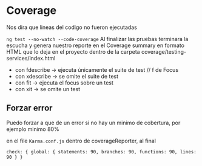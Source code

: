 

# Coverage

Nos dira que lineas del codigo no fueron ejecutadas

``ng test --no-watch --code-coverage``
Al finalizar las pruebas terminara la escucha y genera nuestro reporte en el Coverage summary en formato HTML que lo deja en el proyecto dentro de la carpeta coverage/testing-services/index.html

- con fdescribe -> ejecuta únicamente el suite de test // f de Focus
- con xdescribe -> se omite el suite de test
- con fit -> ejecuta el focus sobre un test
- con xit -> se omite un test

## Forzar error

Puedo forzar a que de un error si no hay un minimo de cobertura, por ejemplo minimo 80%

en el file ``Karma.conf.js`` dentro de coverageReporter, al final 


``check: {
        global: {
          statements: 90,
          branches: 90,
          functions: 90,
          lines: 90
        }
      }``
